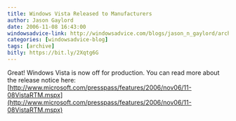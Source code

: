 ```yaml
---
title: Windows Vista Released to Manufacturers
author: Jason Gaylord
date: 2006-11-08 16:43:00
windowsadvice-link: http://windowsadvice.com/blogs/jason_n_gaylord/archive/2006/11/08/Windows-Vista-Released-to-Manufacturers.aspx
categories: [windowsadvice-blog]
tags: [archive]
bitly: https://bit.ly/2Xqtg6G
---
```


Great! Windows Vista is now off for production. You can read more about the release notice here: [http://www.microsoft.com/presspass/features/2006/nov06/11-08VistaRTM.mspx](http://www.microsoft.com/presspass/features/2006/nov06/11-08VistaRTM.mspx)
